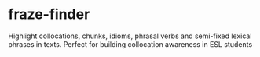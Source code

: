 # fraze-finder
Highlight collocations, chunks, idioms, phrasal verbs and semi-fixed lexical phrases in texts. Perfect for building collocation awareness in ESL students
